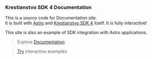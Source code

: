 ### Krestianstvo SDK 4 Documentation

This is a source code for Documentation site.  
It is built with [Astro](https://astro.build/) and [Krestianstvo SDK 4](https://github.com/NikolaySuslov/krestianstvo) itself. It is fully interactive!  

This site is also an example of SDK integration with Astro applications.

>Explore [Documentation](https://docs.krestianstvo.org)  

>[Try](https://docs.krestianstvo.org/en/tryit) interactive examples